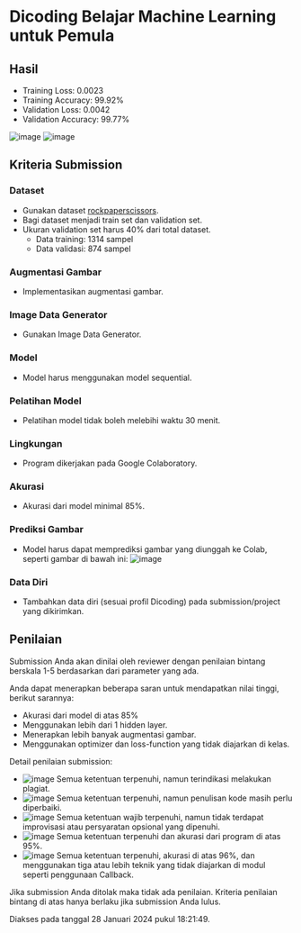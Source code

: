 # Dicoding Belajar Machine Learning untuk Pemula

## Hasil
- Training Loss: 0.0023
- Training Accuracy: 99.92%
- Validation Loss: 0.0042
- Validation Accuracy: 99.77%

![image](https://github.com/AditiaW/Dicoding-Belajar-Machine-Learning-untuk-Pemula/assets/106371535/cd21e970-98d9-451e-8a67-41a299ef7437)
![image](https://github.com/AditiaW/Dicoding-Belajar-Machine-Learning-untuk-Pemula/assets/106371535/98e4e6fa-3e3a-453d-a4d0-95dbe7d6cf3a)

## Kriteria Submission
### Dataset
- Gunakan dataset [rockpaperscissors](https://github.com/dicodingacademy/assets/releases/download/release/rockpaperscissors.zip).
- Bagi dataset menjadi train set dan validation set.
- Ukuran validation set harus 40% dari total dataset.
  - Data training: 1314 sampel
  - Data validasi: 874 sampel

### Augmentasi Gambar
- Implementasikan augmentasi gambar.

### Image Data Generator
- Gunakan Image Data Generator.

### Model
- Model harus menggunakan model sequential.

### Pelatihan Model
- Pelatihan model tidak boleh melebihi waktu 30 menit.

### Lingkungan
- Program dikerjakan pada Google Colaboratory.

### Akurasi
- Akurasi dari model minimal 85%.

### Prediksi Gambar
- Model harus dapat memprediksi gambar yang diunggah ke Colab, seperti gambar di bawah ini:
  ![image](https://github.com/AditiaW/Dicoding-Belajar-Machine-Learning-untuk-Pemula/assets/106371535/6f4639ce-7ca8-4afc-a89d-84252aa88ea3)

### Data Diri
- Tambahkan data diri (sesuai profil Dicoding) pada submission/project yang dikirimkan.

## Penilaian
Submission Anda akan dinilai oleh reviewer dengan penilaian bintang berskala 1-5 berdasarkan dari parameter yang ada.

Anda dapat menerapkan beberapa saran untuk mendapatkan nilai tinggi, berikut sarannya:
- Akurasi dari model di atas 85%
- Menggunakan lebih dari 1 hidden layer.
- Menerapkan lebih banyak augmentasi gambar.
- Menggunakan optimizer dan loss-function yang tidak diajarkan di kelas.

Detail penilaian submission:
- ![image](https://github.com/AditiaW/Dicoding-Belajar-Machine-Learning-untuk-Pemula/assets/106371535/8dddb311-e909-4138-9d16-70ba82154334) Semua ketentuan terpenuhi, namun terindikasi melakukan plagiat.
- ![image](https://github.com/AditiaW/Dicoding-Belajar-Machine-Learning-untuk-Pemula/assets/106371535/ed7432b3-b8eb-4548-aa18-f29c6fdb576c) Semua ketentuan terpenuhi, namun penulisan kode masih perlu diperbaiki.
- ![image](https://github.com/AditiaW/Dicoding-Belajar-Machine-Learning-untuk-Pemula/assets/106371535/f314e9b9-d7fb-4513-a03f-6935d1584877) Semua ketentuan wajib terpenuhi, namun tidak terdapat improvisasi atau persyaratan opsional yang dipenuhi.
- ![image](https://github.com/AditiaW/Dicoding-Belajar-Machine-Learning-untuk-Pemula/assets/106371535/d368fc7f-56fb-42b2-b1fd-c550a232f956) Semua ketentuan terpenuhi dan akurasi dari program di atas 95%.
- ![image](https://github.com/AditiaW/Dicoding-Belajar-Machine-Learning-untuk-Pemula/assets/106371535/ade8273a-5997-4ac9-95aa-e461234d92bb) Semua ketentuan terpenuhi, akurasi di atas 96%, dan menggunakan tiga atau lebih teknik yang tidak diajarkan di modul seperti penggunaan Callback.

Jika submission Anda ditolak maka tidak ada penilaian. Kriteria penilaian bintang di atas hanya berlaku jika submission Anda lulus.

Diakses pada tanggal 28 Januari 2024 pukul 18:21:49.
